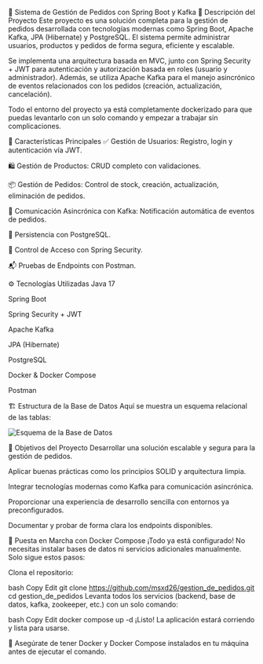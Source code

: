 

🛒 Sistema de Gestión de Pedidos con Spring Boot y Kafka
📌 Descripción del Proyecto
Este proyecto es una solución completa para la gestión de pedidos desarrollada con tecnologías modernas como Spring Boot, Apache Kafka, JPA (Hibernate) y PostgreSQL. El sistema permite administrar usuarios, productos y pedidos de forma segura, eficiente y escalable.

Se implementa una arquitectura basada en MVC, junto con Spring Security + JWT para autenticación y autorización basada en roles (usuario y administrador). Además, se utiliza Apache Kafka para el manejo asincrónico de eventos relacionados con los pedidos (creación, actualización, cancelación).

Todo el entorno del proyecto ya está completamente dockerizado para que puedas levantarlo con un solo comando y empezar a trabajar sin complicaciones.

🚀 Características Principales
✅ Gestión de Usuarios: Registro, login y autenticación vía JWT.

🛍️ Gestión de Productos: CRUD completo con validaciones.

📦 Gestión de Pedidos: Control de stock, creación, actualización, eliminación de pedidos.

🔄 Comunicación Asincrónica con Kafka: Notificación automática de eventos de pedidos.

🧾 Persistencia con PostgreSQL.

🔐 Control de Acceso con Spring Security.

📬 Pruebas de Endpoints con Postman.

⚙️ Tecnologías Utilizadas
Java 17

Spring Boot

Spring Security + JWT

Apache Kafka

JPA (Hibernate)

PostgreSQL

Docker & Docker Compose

Postman

🏗️ Estructura de la Base de Datos
Aquí se muestra un esquema relacional de las tablas:

![Esquema de la Base de Datos](https://github.com/user-attachments/assets/fbfd6828-96a4-4dcf-beb5-875b2b25589d)


🎯 Objetivos del Proyecto
Desarrollar una solución escalable y segura para la gestión de pedidos.

Aplicar buenas prácticas como los principios SOLID y arquitectura limpia.

Integrar tecnologías modernas como Kafka para comunicación asincrónica.

Proporcionar una experiencia de desarrollo sencilla con entornos ya preconfigurados.

Documentar y probar de forma clara los endpoints disponibles.

🐳 Puesta en Marcha con Docker Compose
¡Todo ya está configurado! No necesitas instalar bases de datos ni servicios adicionales manualmente. Solo sigue estos pasos:

Clona el repositorio:

bash
Copy
Edit
git clone https://github.com/msxd26/gestion_de_pedidos.git
cd gestion_de_pedidos
Levanta todos los servicios (backend, base de datos, kafka, zookeeper, etc.) con un solo comando:

bash
Copy
Edit
docker compose up -d
¡Listo! La aplicación estará corriendo y lista para usarse.

📌 Asegúrate de tener Docker y Docker Compose instalados en tu máquina antes de ejecutar el comando.
